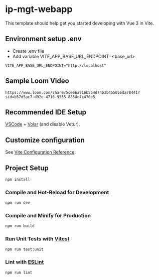 # ip-mgt-webapp

This template should help get you started developing with Vue 3 in Vite.

## Environment setup .env
- Create .env file
- Add variable VITE_APP_BASE_URL_ENDPOINT=<base_url>
```env
VITE_APP_BASE_URL_ENDPOINT="http://localhost"
```

## Sample Loom Video
```
https://www.loom.com/share/5ce6ba916b554d74b3b455056da78441?sid=b57d5ac7-d92e-4716-9555-8354c7c470e5
```
## Recommended IDE Setup

[VSCode](https://code.visualstudio.com/) + [Volar](https://marketplace.visualstudio.com/items?itemName=Vue.volar) (and disable Vetur).

## Customize configuration

See [Vite Configuration Reference](https://vitejs.dev/config/).

## Project Setup

```sh
npm install
```

### Compile and Hot-Reload for Development

```sh
npm run dev
```

### Compile and Minify for Production

```sh
npm run build
```

### Run Unit Tests with [Vitest](https://vitest.dev/)

```sh
npm run test:unit
```

### Lint with [ESLint](https://eslint.org/)

```sh
npm run lint
```


